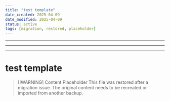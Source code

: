 ```yaml
---
title: "test template"
date_created: 2025-04-09
date_modified: 2025-04-09
status: active
tags: [migration, restored, placeholder]
---
```


---

---

---

# test template

> [\!WARNING] Content Placeholder
> This file was restored after a migration issue. The original content needs to be recreated or imported from another backup.

